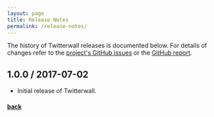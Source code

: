 ```yaml
---
layout: page
title: Release Notes
permalink: /release-notes/
---
```


The history of Twitterwall releases is documented below. For details of changes refer to the [project's GitHub issues][twitterwall-issues] or the [GitHub report][github-report].

[twitterwall-issues]: https://github.com/phasenraum2010/twitterwall2/issues?state=closed
[github-report]: github-report.html


## 1.0.0 / 2017-07-02

-   Initial release of Twitterwall.


#### [back](../)
